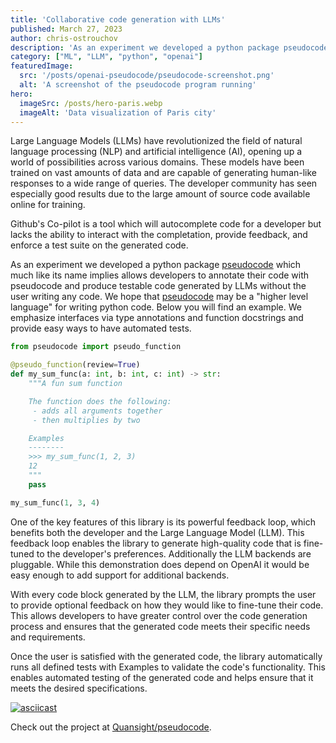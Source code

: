 ```yaml
---
title: 'Collaborative code generation with LLMs'
published: March 27, 2023
author: chris-ostrouchov
description: 'As an experiment we developed a python package pseudocode which much like its name implies allows developers to annotate their code with pseudocode and produce testable code generated by LLMs without the user writing any code.'
category: ["ML", "LLM", "python", "openai"]
featuredImage:
  src: '/posts/openai-pseudocode/pseudocode-screenshot.png'
  alt: 'A screenshot of the pseudocode program running'
hero:
  imageSrc: /posts/hero-paris.webp
  imageAlt: 'Data visualization of Paris city'
---
```


<base target="_blank" />

Large Language Models (LLMs) have revolutionized the field of natural
language processing (NLP) and artificial intelligence (AI), opening up
a world of possibilities across various domains. These models have
been trained on vast amounts of data and are capable of generating
human-like responses to a wide range of queries. The developer
community has seen especially good results due to the large amount of
source code available online for training.

Github's Co-pilot is a tool which will autocomplete code for a
developer but lacks the ability to interact with the completation,
provide feedback, and enforce a test suite on the generated code.

As an experiment we developed a python package
[pseudocode](https://github.com/Quansight/pseudocode) which much like
its name implies allows developers to annotate their code with
pseudocode and produce testable code generated by LLMs without the
user writing any code. We hope that
[pseudocode](https://github.com/Quansight/pseudocode) may be a "higher
level language" for writing python code. Below you will find an
example. We emphasize interfaces via type annotations and function
docstrings and provide easy ways to have automated tests.

```python
from pseudocode import pseudo_function

@pseudo_function(review=True)
def my_sum_func(a: int, b: int, c: int) -> str:
    """A fun sum function

    The function does the following:
     - adds all arguments together
     - then multiplies by two

    Examples
    --------
    >>> my_sum_func(1, 2, 3)
    12
    """
    pass

my_sum_func(1, 3, 4)
```

One of the key features of this library is its powerful feedback loop,
which benefits both the developer and the Large Language Model
(LLM). This feedback loop enables the library to generate high-quality
code that is fine-tuned to the developer's preferences. Additionally
the LLM backends are pluggable. While this demonstration does depend
on OpenAI it would be easy enough to add support for additional
backends.

With every code block generated by the LLM, the library prompts the
user to provide optional feedback on how they would like to fine-tune
their code. This allows developers to have greater control over the
code generation process and ensures that the generated code meets
their specific needs and requirements.

Once the user is satisfied with the generated code, the library
automatically runs all defined tests with Examples to validate the
code's functionality. This enables automated testing of the generated
code and helps ensure that it meets the desired specifications.

[![asciicast](https://asciinema.org/a/571026.svg)](https://asciinema.org/a/571026)

Check out the project at [Quansight/pseudocode](https://github.com/quansight/pseudocode).
